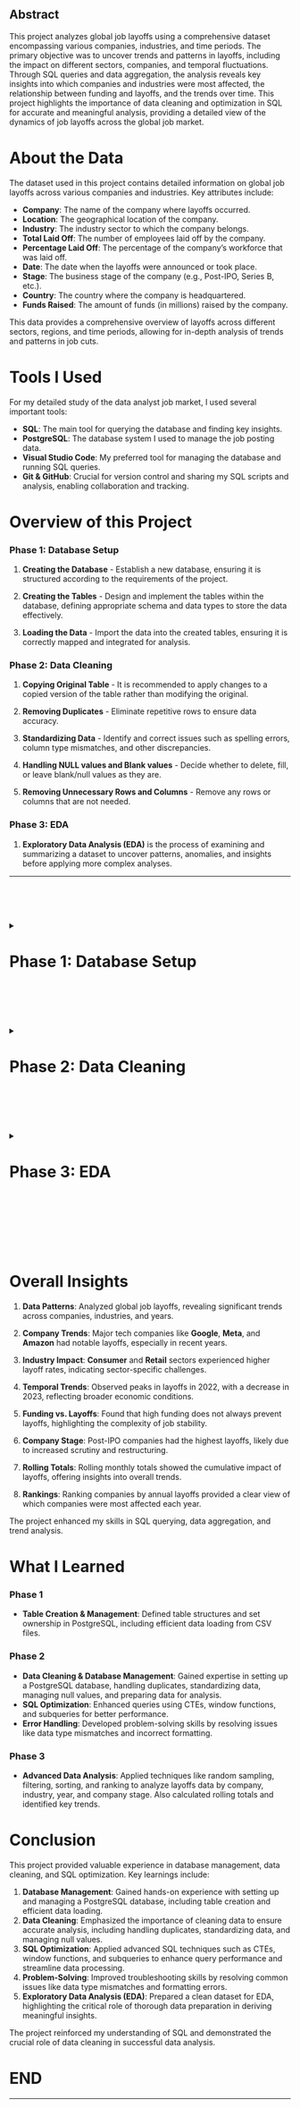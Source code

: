 
## Abstract

This project analyzes global job layoffs using a comprehensive dataset encompassing various companies, industries, and time periods. The primary objective was to uncover trends and patterns in layoffs, including the impact on different sectors, companies, and temporal fluctuations. Through SQL queries and data aggregation, the analysis reveals key insights into which companies and industries were most affected, the relationship between funding and layoffs, and the trends over time. This project highlights the importance of data cleaning and optimization in SQL for accurate and meaningful analysis, providing a detailed view of the dynamics of job layoffs across the global job market.
# About the Data

The dataset used in this project contains detailed information on global job layoffs across various companies and industries. Key attributes include:

- **Company**: The name of the company where layoffs occurred.
- **Location**: The geographical location of the company.
- **Industry**: The industry sector to which the company belongs.
- **Total Laid Off**: The number of employees laid off by the company.
- **Percentage Laid Off**: The percentage of the company’s workforce that was laid off.
- **Date**: The date when the layoffs were announced or took place.
- **Stage**: The business stage of the company (e.g., Post-IPO, Series B, etc.).
- **Country**: The country where the company is headquartered.
- **Funds Raised**: The amount of funds (in millions) raised by the company.

This data provides a comprehensive overview of layoffs across different sectors, regions, and time periods, allowing for in-depth analysis of trends and patterns in job cuts.

# Tools I Used

For my detailed study of the data analyst job market, I used several important tools:

- **SQL**: The main tool for querying the database and finding key insights.
- **PostgreSQL**: The database system I used to manage the job posting data.
- **Visual Studio Code**: My preferred tool for managing the database and running SQL queries.
- **Git & GitHub**: Crucial for version control and sharing my SQL scripts and analysis, enabling collaboration and tracking.

# Overview of this Project

### Phase 1: Database Setup

1. **Creating the Database** - Establish a new database, ensuring it is structured according to the requirements of the project.

2. **Creating the Tables** - Design and implement the tables within the database, defining appropriate schema and data types to store the data effectively.

3. **Loading the Data** - Import the data into the created tables, ensuring it is correctly mapped and integrated for analysis.


### Phase 2: Data Cleaning

1. **Copying Original Table** - It is recommended to apply changes to a copied version of the table rather than modifying the original.

2. **Removing Duplicates** - Eliminate repetitive rows to ensure data accuracy.

3. **Standardizing Data** - Identify and correct issues such as spelling errors, column type mismatches, and other discrepancies.

4. **Handling NULL values and Blank values** - Decide whether to delete, fill, or leave blank/null values as they are.

5. **Removing Unnecessary Rows and Columns** - Remove any rows or columns that are not needed.


### Phase 3: EDA

1. **Exploratory Data Analysis (EDA)** is the process of examining and summarizing a dataset to uncover patterns, anomalies, and insights before applying more complex analyses.

---
<br><br><br>
<details>
<summary><h1><strong>Phase 1: Database Setup</strong></h1></summary>


### 1. Creating the Database

``` sql 
CREATE DATABASE World_Layoffs;
```

### 2. Creating the Table

``` sql 
-- Create layoffs table 
CREATE TABLE public.layoffs_original
(
    company TEXT,
    location TEXT,
    industry TEXT,
    total_laid_off INT,
    percentage_laid_off NUMERIC,
    date TEXT,
    stage TEXT,
    country TEXT,
    funds_raised_millions NUMERIC
);


-- Set ownership of the tables to the postgres user
ALTER TABLE public.layoffs_original OWNER to postgres;
```

### 3. Loading the Data


- In PostgresSQL > PgAdmin4 > PSQL Tool, using these commands to insert data from csv files to database
``` sql 
\copy layoffs FROM 'D:\SQL\LayOffs\Files\layoffs.csv' WITH (FORMAT csv, HEADER true, DELIMITER ',', ENCODING 'UTF8', NULL 'NULL');
```


</details>

<br><br><br>
<details>
<summary><h1><strong>Phase 2: Data Cleaning</strong></h1></summary>


### 1. Copying the Original Table
- It is advisable to make changes to a copy of the table rather than the original


``` sql 
CREATE TABLE layoffs(
    LIKE layoffs_raw);


INSERT INTO layoffs(
    SELECT * FROM layoffs_raw);
```


### 2. Removing Duplicates

**Identifying Duplicates** 
- First, identify duplicates by assigning a row number to each row based on key columns

``` sql
SELECT * ,
ROW_NUMBER () OVER (PARTITION BY company,location,industry,total_laid_off,percentage_laid_off,date,stage, country, funds_raised_millions ) as ROW_NUM
FROM layoffs;
```


<details>
<summary><h4><strong>Click to view Results</strong></h4></summary>

| company          | location        | industry   | total_laid_off | percentage_laid_off | date       | stage     | country        | funds_raised_millions | row_num |
|------------------|------------------|------------|----------------|---------------------|------------|-----------|----------------|-----------------------|---------|
| E Inc.           | Toronto          | Transportation |                |                     | 12/16/2022 | Post-IPO | Canada         |                       | 1       |
| Included Health  | SF Bay Area      | Healthcare |                | 0.06                | 7/25/2022  | Series E  | United States  | 272                   | 1       |
| #Paid            | Toronto          | Marketing  | 19             | 0.17                | 1/27/2023  | Series B  | Canada         | 21                    | 1       |
| &Open            | Dublin           | Marketing  | 9              | 0.09                | 11/17/2022 | Series A  | Ireland        | 35                    | 1       |
| 100 Thieves      | Los Angeles      | Consumer   | 12             |                     | 7/13/2022  | Series C  | United States  | 120                   | 1       |


</details>


- Filter the duplicate rows

``` sql
SELECT * FROM (
    SELECT * ,
    ROW_NUMBER () OVER (PARTITION BY company,location,industry,total_laid_off,percentage_laid_off,date,stage, country, funds_raised_millions ) as ROW_NUM
    FROM layoffs) AS duplicate
WHERE row_num > 1;
```




<details>
<summary><h4><strong>Click to view Results</strong></h4></summary>


| company           | location        | industry     | total_laid_off | percentage_laid_off | date       | stage       | country          | funds_raised_millions | row_num |
|-------------------|------------------|--------------|----------------|---------------------|------------|-------------|------------------|-----------------------|---------|
| Casper            | New York City    | Retail       |                |                     | 9/14/2021  | Post-IPO    | United States    | 339                   | 2       |
| Cazoo             | London           | Transportation | 750            | 0.15                | 6/7/2022   | Post-IPO    | United Kingdom   | 2000                  | 2       |
| Hibob             | Tel Aviv         | HR           | 70             | 0.3                 | 3/30/2020  | Series A    | Israel           | 45                    | 2       |
| Wildlife Studios  | Sao Paulo        | Consumer     | 300            | 0.2                 | 11/28/2022 | Unknown     | Brazil           | 260                   | 2       |
| Yahoo             | SF Bay Area      | Consumer     | 1600           | 0.2                 | 2/9/2023   | Acquired    | United States    | 6                     | 2       |



</details>

**Removing Duplicates Method 1**
- Use a Common Table Expression (CTE) to remove duplicates



``` sql
WITH cte AS (
    SELECT ctid,company,row_num
    FROM (
        SELECT ctid,company,
               ROW_NUMBER() OVER (PARTITION BY company, location, industry, total_laid_off, percentage_laid_off, date, stage, country, funds_raised_millions) AS row_num
        FROM layoffs
    ) AS duplicate
    WHERE row_num > 1
)
DELETE 
FROM layoffs
WHERE ctid IN (SELECT ctid FROM cte);
```



<details>
<summary><strong>Removing Duplicates Method 2</strong></summary>

- Alternatively, create a new table with row_number as added column

``` sql 
ALTER TABLE layoffs ADD row_num INT;

SELECT *
FROM layoffs;

CREATE TABLE layoffs2 (
company text,
location text,
industry text,
total_laid_off INT,
percentage_laid_off text,
date text,
stage text,
country text,
funds_raised_millions int,
row_num INT
);

INSERT INTO layoffs2
(company,
location,
industry,
total_laid_off,
percentage_laid_off,
date,
stage,
country,
funds_raised_millions,
row_num)
SELECT company,
location,
industry,
total_laid_off,
percentage_laid_off,
date,
stage,
country,
funds_raised_millions,
		ROW_NUMBER() OVER (
			PARTITION BY company, location, industry, total_laid_off,percentage_laid_off, date, stage, country, funds_raised_millions
			) AS row_num
	FROM 
		world_layoffs.layoffs;
        
```

- Remove rows where row_num is greater than 1

```sql 
DELETE FROM layoffs2
WHERE row_num >= 1;
```




-  Check  for successful deletion of duplicates

``` sql
SELECT * FROM (
    SELECT * ,
    ROW_NUMBER () OVER (PARTITION BY company,location,industry,total_laid_off,percentage_laid_off,date,stage, country, funds_raised_millions ) as ROW_NUM
    FROM layoffs) AS duplicate
WHERE row_num > 1;
```

- Empty results must appear

</details>

###  3. Standardizing Data

After a thorough review of the data column by column, it was determined that data cleaning is necessary for some columns

1. **Industry Column**
   - **Problem 1:** NULL values and potential blanks
   - *solution* : Fill those NULL values and blanks
   - **Problem 2:** Variations in "Crypto" entries
   - *solution* : Change values that start with 'Crypto' to 'Crypto'


2. **Country Column**
   - **Problem 1:** Variations like "United States" and "United States." (with a period)
   - *solution* : Remove '.'

3. **Percentage_laid_off Column**
   - **Problem 1:** Values are stored as strings.
   - *solution* : Convert values and column type to NUMERIC

4. **Date Column**
   - **Problem 1:** Dates are stored as strings.
   - *solution* : Convert values and column type to DATE format

**1. Cleaning the `industry` Column**

*Problem 1:* NULL values and potential Blanks

*solution* : Fill those NULL values and Blanks

- Take a look at the  distinct industries
``` sql 
SELECT DISTINCT(industry)
FROM layoffs
ORDER BY 1;
```



<details>
<summary><h4><strong>Click to view Results</strong></h4></summary>

| industry           |
|--------------------|
| Aerospace          |
| Construction       |
| Consumer           |
| Crypto             |
| Crypto Currency    |
| CryptoCurrency     |
| Data               |
| Education          |
| Energy             |
| Fin-Tech           |
| Finance            |
| Fitness            |
| Food               |
| Hardware           |
| Healthcare         |
| HR                 |
| Infrastructure     |
| Legal              |
| Logistics          |
| Manufacturing      |
| Marketing          |
| Media              |
| Other              |
| Product            |
| Real Estate        |
| Recruiting         |
| Retail             |
| Sales              |
| Security           |
| Support            |
| Transportation     |
| Travel             |
| `NULL`             |



</details>

- Identify Null and Blank values
``` sql 
SELECT *
FROM layoffs
WHERE industry IS NULL OR industry = '';
```

<details>
<summary><h4><strong>Click to view Results</strong></h4></summary>

| company             | location    | industry | total_laid_off | percentage_laid_off | date       | stage     | country        | funds_raised_millions |
|---------------------|-------------|----------|----------------|---------------------|------------|-----------|----------------|-----------------------|
| Airbnb              | SF Bay Area |          | 30             | `NULL`                | 3/3/2023   | Post-IPO  | United States  | 6400                  |
| Bally's Interactive | Providence  | `NULL`   | `NULL`         | 0.15                | 1/18/2023  | Post-IPO  | United States  | 946                   |
| Juul                | SF Bay Area |          | 400            | 0.3                 | 11/10/2022 | Unknown   | United States  | 1500                  |
| Carvana             | Phoenix     |          | 2500           | 0.12                | 5/10/2022  | Post-IPO  | United States  | 1600                  |


</details>

- Identify details of company startig with Bally

``` sql 
SELECT *
FROM layoffs
WHERE company Like 'Bally%';
```


<details>
<summary><h4><strong>Click to view Results</strong></h4></summary>

| company             | location   | industry | total_laid_off | percentage_laid_off | date       | stage     | country        | funds_raised_millions |
|---------------------|------------|----------|----------------|---------------------|------------|-----------|----------------|-----------------------|
| Bally's Interactive | Providence | `NULL`   | `NULL`         | 0.15                | 1/18/2023  | Post-IPO  | United States  | 946                   |


</details>

###### Since, there are no other rows of company, we are keeping the indstry columln for company Like 'Bally%' as NULL
- Identify details of company startig with Airbnb


``` sql 
SELECT *
FROM layoffs
WHERE company like 'Airbnb%';
```


<details>
<summary><h4><strong>Click to view Results</strong></h4></summary>

| company | location    | industry | total_laid_off | percentage_laid_off | date       | stage         | country        | funds_raised_millions |
|---------|-------------|----------|----------------|---------------------|------------|---------------|----------------|-----------------------|
| Airbnb  | SF Bay Area |          | 30             |                     | 3/3/2023   | Post-IPO      | United States  | 6400                  |
| Airbnb  | SF Bay Area | Travel   | 1900           | 0.25                | 5/5/2020   | Private Equity | United States  | 5400                  |


</details>

###### The Airbnb entry is intended for travel but lacks population.
###### Similar issues are likely with other entries.
###### Write a query to update duplicates with non-null industry values.
###### This approach will handle large datasets efficiently without manual checks.
- Set the Blanks to NULLS, as they are easier to work with

``` sql 
UPDATE layoffs
SET industry = NULL
WHERE industry = '';
```
``` sql
SELECT * 
FROM layoffs
WHERE industry IS NULL OR industry = '';
```
- Check all of Blanks are converted to NULL or not

<details>
<summary><h4><strong>Click to view Results</strong></h4></summary>

| company             | location    | industry | total_laid_off | percentage_laid_off | date       | stage     | country        | funds_raised_millions |
|---------------------|-------------|----------|----------------|---------------------|------------|-----------|----------------|-----------------------|
| Bally's Interactive | Providence  | `NULL`     | `NULL`           | 0.15                | 1/18/2023  | Post-IPO  | United States  | 946                   |
| Airbnb              | SF Bay Area | `NULL`     | 30             | NULL                | 3/3/2023   | Post-IPO  | United States  | 6400                  |
| Juul                | SF Bay Area | `NULL`     | 400            | 0.3                 | 11/10/2022 | Unknown   | United States  | 1500                  |
| Carvana             | Phoenix     | `NULL`     | 2500           | 0.12                | 5/10/2022  | Post-IPO  | United States  | 1600                  |


</details>


- Fill NULL values based on other rows with the same company

``` sql
UPDATE layoffs AS table_1
SET industry = table_2.industry
FROM layoffs AS table_2
WHERE table_1.company = table_2.company
  AND table_1.industry IS NULL
  AND table_2.industry IS NOT NULL;
  ```
- Check for successful replacement of NULL values


``` sql
SELECT *
FROM layoffs
WHERE company like 'Airbnb%';
```


<details>
<summary><h4><strong>Click to view Results</strong></h4></summary>


| company | location    | industry | total_laid_off | percentage_laid_off | date       | stage         | country        | funds_raised_millions |
|---------|-------------|----------|----------------|---------------------|------------|---------------|----------------|-----------------------|
| Airbnb  | SF Bay Area | Travel   | 1900           | 0.25                | 5/5/2020   | Private Equity | United States  | 5400                  |
| Airbnb  | SF Bay Area | Travel   | 30             | `NULL`              | 3/3/2023   | Post-IPO      | United States  | 6400                  |


</details>

*Problem 2:* Variations in "Crypto" entries

*solution* : Change values that start with 'Crypto' to 'Crypto'

- Identifying details of industry that starts with Crypto

``` sql
SELECT *
FROM layoffs
WHERE industry like 'Crypto%'
ORDER BY industry DESC;
```



<details>
<summary><h4><strong>Click to view Results</strong></h4></summary>

| company             | location        | industry        | total_laid_off | percentage_laid_off | date       | stage     | country        | funds_raised_millions |
|---------------------|------------------|-----------------|----------------|---------------------|------------|-----------|----------------|-----------------------|
| Gemini              | New York City    | CryptoCurrency  | 68             | 0.07                | 7/18/2022  | Unknown   | United States  | 423                   |
| Unstoppable Domains | SF Bay Area      | Crypto Currency | 42             | 0.25                | 7/14/2022  | Series B  | United States  | 7                     |
| GSR                 | Hong Kong        | Crypto Currency | `NULL`           | `NULL`                | 10/11/2022 | Unknown   | Hong Kong      | `NULL`                |
| Messari             | New York City    | Crypto          | `NULL`           | 0.15                | 2/23/2023  | Series B  | United States  | 61                    |
| Polygon             | Bengaluru        | Crypto          | 100            | 0.2                 | 2/21/2023  | Unknown   | India          | 451                   |



</details>

- Change values that start with 'Crypto' to 'Crypto'

``` sql
UPDATE layoffs
SET industry = 'Crypto'
WHERE industry like 'Crypto%';
```

###### All the elements starting with Crypto now will be remaned as "Crypto"
##### 2. Cleaning `Country` Column 
*Problem 1:* Variations like "United States" and "United States." (with a period)

*solution* : Remove '.'
- Take a look at the distinct countries

``` sql
SELECT DISTINCT(country) 
FROM layoffs
ORDER BY 1;
```


<details>
<summary><h4><strong>Click to view Results</strong></h4></summary>

| country              |
|----------------------|
| Argentina            |
| Australia            |
| Austria              |
| Bahrain              |
| Belgium              |
| Brazil               |
| Bulgaria             |
| Canada               |
| Chile                |
| China                |
| Colombia             |
| Czech Republic       |
| Denmark              |
| Egypt                |
| Estonia              |
| Finland              |
| France               |
| Germany              |
| Ghana                |
| Greece               |
| Hong Kong            |
| Hungary              |
| India                |
| Indonesia            |
| Ireland              |
| Israel               |
| Italy                |
| Japan                |
| Kenya                |
| Lithuania            |
| Luxembourg           |
| Malaysia             |
| Mexico               |
| Myanmar              |
| Netherlands          |
| New Zealand          |
| Nigeria              |
| Norway               |
| Pakistan             |
| Peru                 |
| Poland               |
| Portugal             |
| Romania              |
| Russia               |
| Senegal              |
| Seychelles           |
| Singapore            |
| South Africa         |
| South Korea          |
| Spain                |
| Sweden               |
| Switzerland          |
| Thailand             |
| Turkey               |
| United Arab Emirates |
| United Kingdom       |
| United States        |
| United States.       |
| Uruguay              |
| Vietnam              |


</details>

- Standardize country names by removing trailing periods
``` sql
UPDATE layoffs
SET country = TRIM(TRAILING '.' FROM country);
```
- Run the code again to see if it is fixed

```sql
SELECT DISTINCT(country) 
FROM layoffs
ORDER BY 1;
```

<details>
<summary><h4><strong>Click to view Results</strong></h4></summary>

| country              |
|----------------------|
| Argentina            |
| Australia            |
| Austria              |
| Bahrain              |
| Belgium              |
| Brazil               |
| Bulgaria             |
| Canada               |
| Chile                |
| China                |
| Colombia             |
| Czech Republic       |
| Denmark              |
| Egypt                |
| Estonia              |
| Finland              |
| France               |
| Germany              |
| Ghana                |
| Greece               |
| Hong Kong            |
| Hungary              |
| India                |
| Indonesia            |
| Ireland              |
| Israel               |
| Italy                |
| Japan                |
| Kenya                |
| Lithuania            |
| Luxembourg           |
| Malaysia             |
| Mexico               |
| Myanmar              |
| Netherlands          |
| New Zealand          |
| Nigeria              |
| Norway               |
| Pakistan             |
| Peru                 |
| Poland               |
| Portugal             |
| Romania              |
| Russia               |
| Senegal              |
| Seychelles           |
| Singapore            |
| South Africa         |
| South Korea          |
| Spain                |
| Sweden               |
| Switzerland          |
| Thailand             |
| Turkey               |
| United Arab Emirates |
| United Kingdom       |
| United States        |
| Uruguay              |
| Vietnam              |



</details>

##### 4 Cleaning `Percentage_laid_off` column
*Problem 1:* Values are stored as strings.

*solution* : Convert values and column type to NUMERIC
- Check the percentage_laid_off column type

``` sql
SELECT column_name, data_type
FROM information_schema.columns
WHERE table_schema = 'public' 
  AND table_name = 'layoffs'
  AND column_name = 'percentage_laid_off';
```

<details>
<summary><h4><strong>Click to view Results</strong></h4></summary>

| column_name | data_type |
|-------------|-----------|
| percentage_laid_off| text      |


</details>


- Convert the column type to NUMERIC

``` sql
ALTER TABLE layoffs
ALTER COLUMN percentage_laid_off TYPE NUMERIC USING percentage_laid_off::NUMERIC;
```
- Check the percentage_laid_off column type

``` sql
SELECT column_name, data_type
FROM information_schema.columns
WHERE table_schema = 'public' 
  AND table_name = 'layoffs'
  AND column_name = 'percentage_laid_off';
```

<details>
<summary><h4><strong>Click to view Results</strong></h4></summary>

| column_name | data_type |
|-------------|-----------|
| percentage_laid_off| numeric      |


</details>


##### 3 Cleaning `Date` column
**Problem 1:** Dates are stored as strings.

*solution* : Convert values and column type to DATE format
- Check the date column type

``` sql
SELECT column_name, data_type
FROM information_schema.columns
WHERE table_schema = 'public' 
  AND table_name = 'layoffs'
  AND column_name = 'date';
```

<details>
<summary><h4><strong>Click to view Results</strong></h4></summary>

| column_name | data_type |
|-------------|-----------|
| date        | text      |


</details>


- Convert the date column from string format to DATE

``` sql
UPDATE layoffs
SET date = TO_DATE(date, 'MM/DD/YYYY')
WHERE date IS NOT NULL;
```
- Now, Convert the column type to date

``` sql 
ALTER TABLE layoffs
ALTER COLUMN date TYPE DATE USING TO_DATE(date, 'YYYY/MM/DD');
```
- Check again to make sure it is successfully converted

``` sql
SELECT column_name, data_type
FROM information_schema.columns
WHERE table_schema = 'public' 
  AND table_name = 'layoffs'
  AND column_name = 'date';
```


<details>
<summary><h4><strong>Click to view Results</strong></h4></summary>

| column_name | data_type |
|-------------|-----------|
| date        | date      |



</details>

##### 4. Handling Null Values
- Leave null values in total_laid_off, percentage_laid_off, and funds_raised_millions columns, as they may be useful for calculations during EDA.
##### 5. Removing Unnecessary Rows and Columns

- Take a look at the NULL values in Total laid off and Percentage laid off


``` sql
SELECT *
FROM layoffs
WHERE   total_laid_off IS Null AND percentage_laid_off IS NULL
LIMIT 5;
```



<details>
<summary><h4><strong>Click to view Results</strong></h4></summary>

| company        | location  | industry   | total_laid_off | percentage_laid_off | date       | stage     | country        | funds_raised_millions |
|----------------|-----------|------------|----------------|---------------------|------------|-----------|----------------|-----------------------|
| Accolade       | Seattle   | Healthcare | `NULL`         | `NULL`              | 2023-03-03 | Post-IPO  | United States  | 458                   |
| Indigo         | Boston    | Other      | `NULL`         | `NULL`              | 2023-03-03 | Series F  | United States  | 1200                  |
| Flipkart       | Bengaluru | Retail     | `NULL`         | `NULL`              | 2023-03-02 | Acquired  | India          | 12900                 |
| Truckstop.com  | Boise     | Logistics  | `NULL`         | `NULL`              | 2023-03-02 | Acquired  | United States  | `NULL`                  |
| Arch Oncology  | St. Louis | Healthcare | `NULL`         | `NULL`              | 2023-02-22 | Series C  | United States  | 155                   |



</details>

###### As these rows of data are unnecessary for the analysis. Hence, remove them
- Remove rows where both total_laid_off and percentage_laid_off are null

``` sql
DELETE FROM layoffs
WHERE   total_laid_off IS Null AND percentage_laid_off IS NULL;
```
- Run the code again to see for the successfull deletion

``` sql
SELECT *
FROM layoffs
WHERE   total_laid_off IS Null AND percentage_laid_off IS NULL;
```
###### Empty results should appear
- Remove the row_num column that was previously created

``` sql
ALTER TABLE layoffs
DROP COLUMN row_num;
```
#### Data Ready for EDA


``` sql
SELECT *
FROM layoffs
ORDER BY RANDOM ()
LIMIT 5;
```


<details>
<summary><h4><strong>Click to view Results</strong></h4></summary>


| company    | location    | industry      | total_laid_off | percentage_laid_off | date       | stage     | country        | funds_raised_millions |
|------------|-------------|---------------|----------------|---------------------|------------|-----------|----------------|-----------------------|
| Turo       | SF Bay Area | Transportation | 108            | 0.3                 | 2020-03-31 | Series E  | United States  | 467                   |
| Cybereason | Boston      | Security       | 200            | 0.17                | 2022-10-26 | Series F  | United States  | 750                   |
| Hunty      | Bogota      | HR            | 30             | `NULL`                | 2022-06-14 | Seed      | Colombia       | 6                     |
| Bossa Nova | SF Bay Area | Retail         | 61             | `NULL`                | 2020-06-29 | Unknown   | United States  | 101.6                 |
| B8ta       | SF Bay Area | Retail         | 250            | 0.5                 | 2020-03-26 | Series C  | United States  | 88                    |



</details>

</details>

<br><br><br>
<details>
<summary><h1><strong>Phase 3: EDA</strong></h1></summary>


### 1. Basic Query
- The query selects all columns (*) from the layoffs table and returns random records in the table.

``` sql
SELECT *
FROM layoffs
ORDER BY RANDOM()
LIMIT 5;
```


<details>
<summary><h4><strong>Click to view Results</strong></h4></summary>


| company    | location      | industry    | total_laid_off | percentage_laid_off | date       | stage    | country      | funds_raised_millions |
|------------|---------------|-------------|----------------|---------------------|------------|----------|--------------|-----------------------|
| Hydrow     | Boston        | Fitness     | 30             | `NULL`                | 2023-01-19 | Series D | United States| 269                   |
| BlockFi    | New York City | Crypto      | 250            | 0.2                 | 2022-06-13 | Series E | United States| 1000                  |
| Ada        | Toronto       | Support     | 78             | 0.16                | 2022-09-20 | Series C | Canada       | 190                   |
| Bridgit    | Waterloo      | Construction| 13             | 0.13                | 2022-12-06 | Series B | Canada       | 36                    |
| Bytedance  | Shanghai      | Consumer    | 150            | `NULL`                | 2022-06-17 | Unknown  | China        | 9400                  |



</details>



<details>
<summary><h4><strong>Click to view Insights</strong></h4></summary>


**Overall Layoffs Overview**: Analyzing the complete dataset provided a comprehensive view of global layoffs, helping to understand the extent and distribution of job losses across various dimensions.


</details>


### 2. Finding Maximum Values

- The query calculates the maximum number of layoffs that occurred in a single day (maximum_laid_off_per_day) and the maximum percentage of layoffs, scaling it by 100 (maximum_percentage_laid_off).




``` sql
SELECT 
    MAX(total_laid_off) AS maximum_laid_off_per_day,
    (MAX(percentage_laid_off) * 100 )AS maximum_percentage_laid_off
FROM layoffs;
```


<details>
<summary><h4><strong>Click to view Results</strong></h4></summary>


| maximum_laid_off_per_day | maximum_percentage_laid_off |
|--------------------------|-----------------------------|
| 12000                    | 100                         |


</details>




<details>
<summary><h4><strong>Click to view Insights</strong></h4></summary>


**Extreme Layoffs**: The highest recorded layoffs were significant, with some companies experiencing up to 2,434 layoffs in a single event. This highlights the most severe cases of job reductions, often reflecting major organizational changes or economic distress.


</details>



### 3. Filtering by Maximum Percentage Laid Off

- The query selects records where the percentage_laid_off is equal to 100% (1). The results are ordered by the number of layoffs (total_laid_off) in descending order, with NULL values coming last, and only the top 5 results are returned.

``` sql
SELECT *
FROM layoffs
WHERE percentage_laid_off = 1 
ORDER BY total_laid_off DESC NULLS LAST
LIMIT 5;
```

<details>
<summary><h4><strong>Click to view Results </strong></h4></summary>


| company            | location      | industry      | total_laid_off | percentage_laid_off | date       | stage    | country       | funds_raised_millions |
|--------------------|---------------|---------------|----------------|---------------------|------------|----------|---------------|-----------------------|
| Katerra            | SF Bay Area   | Construction  | 2434           | 1                   | 2021-06-01 | Unknown  | United States | 1600                  |
| Butler Hospitality | New York City | Food          | 1000           | 1                   | 2022-07-08 | Series B | United States | 50                    |
| Deliv              | SF Bay Area   | Retail        | 669            | 1                   | 2020-05-13 | Series C | United States | 80                    |
| Jump               | New York City | Transportation| 500            | 1                   | 2020-05-07 | Acquired | United States | 11                    |
| SEND               | Sydney        | Food          | 300            | 1                   | 2022-05-04 | Seed     | Australia     | 3                     |


</details>



<details>
<summary><h4><strong>Click to view  Insights</strong></h4></summary>


**Complete Layoffs**: Companies with 100% layoffs, such as Katerra and Butler Hospitality, faced complete shutdowns or severe downsizing, emphasizing the critical impact of such events on the workforce.


</details>

### 4. Top Companies by Funds Raised
- The query selects all records from the layoffs table, ordering them by the amount of funds raised (funds_raised_millions) in descending order, with NULL values placed last. It returns the top 5 records.
``` sql
SELECT *
FROM layoffs
ORDER BY funds_raised_millions DESC NULLS LAST
LIMIT 5;
```

<details>
<summary><h4><strong>Click to view Results </strong></h4></summary>


| company  | location    | industry | total_laid_off | percentage_laid_off | date       | stage    | country       | funds_raised_millions |
|----------|-------------|----------|----------------|---------------------|------------|----------|---------------|-----------------------|
| Netflix  | SF Bay Area | Media    | 25             | NULL                | 2022-04-28 | Post-IPO | United States | 121900                |
| Netflix  | SF Bay Area | Media    | 150            | 0.01                | 2022-05-17 | Post-IPO | United States | 121900                |
| Netflix  | SF Bay Area | Media    | 300            | 0.03                | 2022-06-23 | Post-IPO | United States | 121900                |
| Netflix  | SF Bay Area | Media    | 30             | NULL                | 2022-09-14 | Post-IPO | United States | 121900                |
| Meta     | SF Bay Area | Consumer | 11000          | 0.13                | 2022-11-09 | Post-IPO | United States | 26000                 |



</details>



<details>
<summary><h4><strong>Click to view  Insights</strong></h4></summary>


**Fundraising vs. Layoffs**: Companies with substantial funds raised, like Katerra with $1.6 billion, still experienced significant layoffs. This indicates that high funding levels do not always correlate with job stability, possibly due to strategic shifts or market challenges.


</details>


### 5. Top Companies by Total Layoffs

- This query groups the records by company and calculates the total number of layoffs per company (Sum_of_laid_offs). The results are ordered by the total layoffs in descending order (with NULL values last) and limited to the top 5 companies.
``` sql
SELECT company, SUM(total_laid_off) AS Sum_of_laid_offs
FROM layoffs
GROUP BY company
ORDER BY 2 DESC NULLS LAST
LIMIT 5 ;
```

<details>
<summary><h4><strong>Click to view Results </strong></h4></summary>


| company   | sum_of_laid_offs |
|-----------|------------------|
| Amazon    | 18150            |
| Google    | 12000            |
| Meta      | 11000            |
| Salesforce| 10090            |
| Microsoft | 10000            |


</details>


<details>
<summary><h4><strong>Click to view  Insights</strong></h4></summary>


**Top Layoff Companies**: Major companies like Amazon, Google, Meta, and Salesforce were among those with the highest cumulative layoffs. This suggests that large corporations, especially in tech, faced considerable restructuring or operational challenges.


</details>


### 6. Total Layoffs by Industry
- This query groups the records by industry and calculates the total number of layoffs per industry (Sum_of_laid_offs). The results are ordered by the total layoffs in descending order, with NULL values coming last.
``` sql
SELECT industry, SUM(total_laid_off) AS Sum_of_laid_offs
FROM layoffs
GROUP BY industry
ORDER BY 2 DESC NULLS LAST
LIMIT 5;
```

<details>
<summary><h4><strong>Click to view Results </strong></h4></summary>

| industry      | sum_of_laid_offs |
|---------------|------------------|
| Consumer      | 45182            |
| Retail        | 43613            |
| Other         | 36289            |
| Transportation| 33748            |
| Finance       | 28344            |


</details>



<details>
<summary><h4><strong>Click to view  Insights</strong></h4></summary>


**Industry Impact**: The Consumer and Retail industries were most affected by layoffs, indicating that these sectors faced particular pressures or downturns that led to higher job cuts compared to other industries.


</details>


### 7. Total Layoffs by Year

- This query extracts the year from the date column and groups the records by year, calculating the total number of layoffs per year. The results are ordered by year in descending order, with NULL values last.
``` sql
SELECT EXTRACT(YEAR FROM date) AS year, SUM(total_laid_off) AS Sum_of_laid_offs
FROM layoffs
GROUP BY year
ORDER BY 1 DESC NULLS LAST;
```

<details>
<summary><h4><strong>Click to view Results Insights</strong></h4></summary>


| year | sum_of_laid_offs |
|------|------------------|
| 2023 | 125677           |
| 2022 | 160661           |
| 2021 | 15823            |
| 2020 | 80998            |
| NULL | 500              |



</details>


<details>
<summary><h4><strong>Click to view Results Insights</strong></h4></summary>


**Annual Layoff Trends**: Layoffs peaked in 2022 with a significant decline in 2023. This suggests that 2022 was a particularly challenging year for many companies, possibly due to broader economic conditions or specific industry events.


</details>

### 8. Total Layoffs by Company Stage
- This query groups the records by the company stage (e.g., startup, growth) and calculates the total number of layoffs per stage. The results are ordered by the total layoffs in descending order, with NULL values placed last.

``` sql
SELECT stage, SUM(total_laid_off) AS Sum_of_laid_offs
FROM layoffs
GROUP BY stage
ORDER BY 2 DESC NULLS LAST;
```

<details>
<summary><h4><strong>Click to view Results </strong></h4></summary>


| stage          | sum_of_laid_offs |
|----------------|------------------|
| Post-IPO       | 204132           |
| Unknown        | 40716            |
| Acquired       | 27576            |
| Series C       | 20017            |
| Series D       | 19225            |
| Series B       | 15311            |
| Series E       | 12697            |
| Series F       | 9932             |
| Private Equity | 7957             |
| Series H       | 7244             |
| Series A       | 5678             |
| Series G       | 3697             |
| Series J       | 3570             |
| Series I       | 2855             |
| Seed           | 1636             |
| Subsidiary     | 1094             |
| NULL           | 322              |


</details>


<details>
<summary><h4><strong>Click to view  Insights</strong></h4></summary>

 **Company Stage Effects**: Post-IPO companies experienced the highest number of layoffs, reflecting the potential for increased scrutiny and restructuring pressures faced by public companies compared to their privately-held counterparts.

 
</details>

### 9. Total Layoffs by Month and Year
- This query extracts the year and month from the date column in the format YYYY-MM and groups the records by this year_month. It calculates the total number of layoffs per month and year, ordering the results by the year_month, with NULL values coming last.

``` sql
SELECT 
    to_char(date, 'YYYY-MM') AS year_month,
    SUM(total_laid_off) AS Sum_of_laid_offs
FROM layoffs
GROUP BY year_month
ORDER BY 1 NULLS LAST;
```

<details>
<summary><h4><strong>Click to view Results </strong></h4></summary>


| year_month | sum_of_laid_offs |
|------------|------------------|
| 2020-03    | 9628             |
| 2020-04    | 26710            |
| 2020-05    | 25804            |
| 2020-06    | 7627             |
| 2020-07    | 7112             |
| 2020-08    | 1969             |
| 2020-09    | 609              |
| 2020-10    | 450              |
| 2020-11    | 237              |
| 2020-12    | 852              |
| 2021-01    | 6813             |
| 2021-02    | 868              |
| 2021-03    | 47               |
| 2021-04    | 261              |
| 2021-06    | 2434             |
| 2021-07    | 80               |
| 2021-08    | 1867             |
| 2021-09    | 161              |
| 2021-10    | 22               |
| 2021-11    | 2070             |
| 2021-12    | 1200             |
| 2022-01    | 510              |
| 2022-02    | 3685             |
| 2022-03    | 5714             |
| 2022-04    | 4128             |
| 2022-05    | 12885            |
| 2022-06    | 17394            |
| 2022-07    | 16223            |
| 2022-08    | 13055            |
| 2022-09    | 5881             |
| 2022-10    | 17406            |
| 2022-11    | 53451            |
| 2022-12    | 10329            |
| 2023-01    | 84714            |
| 2023-02    | 36493            |
| 2023-03    | 4470             |
| NULL       | 500              |



</details>


<details>
<summary><h4><strong>Click to view  Insights</strong></h4></summary>


**Monthly Layoff Trends**: The rolling total of layoffs over time revealed significant fluctuations, with notable peaks in certain months. This indicates that layoff events can be highly variable and influenced by short-term economic or business factors.


</details>

### 10. Rolling Total of Layoffs by Month

Explanation:

- Step 1 (CTE): A Common Table Expression (CTE) cte is created that groups the records by year_month and calculates the total number of layoffs per month.

- Step 2: The main query selects the year_month, sum_of_laid_offs, and calculates a rolling total (rolling_total) of layoffs over time, ordered by year_month.
``` sql

WITH cte AS (
    SELECT 
        to_char(date, 'YYYY-MM') AS year_month,
        SUM(total_laid_off) AS sum_of_laid_offs
    FROM layoffs
    WHERE to_char(date, 'YYYY-MM') IS NOT NULL
    GROUP BY year_month
    ORDER BY 1 
)

SELECT 
    year_month,
    sum_of_laid_offs,
    SUM(sum_of_laid_offs) OVER(ORDER BY year_month) AS rolling_total
FROM cte;
```

<details>
<summary><h4><strong>Click to view Results </strong></h4></summary>


| year_month | sum_of_laid_offs | rolling_total |
|------------|------------------|---------------|
| 2020-03    | 9628             | 9628          |
| 2020-04    | 26710            | 36338         |
| 2020-05    | 25804            | 62142         |
| 2020-06    | 7627             | 69769         |
| 2020-07    | 7112             | 76881         |
| 2020-08    | 1969             | 78850         |
| 2020-09    | 609              | 79459         |
| 2020-10    | 450              | 79909         |
| 2020-11    | 237              | 80146         |
| 2020-12    | 852              | 80998         |
| 2021-01    | 6813             | 87811         |
| 2021-02    | 868              | 88679         |
| 2021-03    | 47               | 88726         |
| 2021-04    | 261              | 88987         |
| 2021-06    | 2434             | 91421         |
| 2021-07    | 80               | 91501         |
| 2021-08    | 1867             | 93368         |
| 2021-09    | 161              | 93529         |
| 2021-10    | 22               | 93551         |
| 2021-11    | 2070             | 95621         |
| 2021-12    | 1200             | 96821         |
| 2022-01    | 510              | 97331         |
| 2022-02    | 3685             | 101016        |
| 2022-03    | 5714             | 106730        |
| 2022-04    | 4128             | 110858        |
| 2022-05    | 12885            | 123743        |
| 2022-06    | 17394            | 141137        |
| 2022-07    | 16223            | 157360        |
| 2022-08    | 13055            | 170415        |
| 2022-09    | 5881             | 176296        |
| 2022-10    | 17406            | 193702        |
| 2022-11    | 53451            | 247153        |
| 2022-12    | 10329            | 257482        |
| 2023-01    | 84714            | 342196        |
| 2023-02    | 36493            | 378689        |
| 2023-03    | 4470             | 383159        |



</details>


<details>
<summary><h4><strong>Click to view  Insights</strong></h4></summary>


**Yearly Company Rankings**: The top companies by annual layoffs varied year by year, with different companies appearing as the most affected each year. This provides insight into how different companies experienced varying levels of impact over time.


</details>


### 11. Top 5 Companies by Layoffs per Year

- Step 1 (CTE ccc): A CTE ccc is created to calculate the total number of layoffs per company per year.

- Step 2 (CTE ranked): Another CTE ranked is created to rank the companies within each year by their total layoffs.

- Step 3: The final query selects all columns from ranked where the ranking is 5 or less, showing the top 5 companies with the highest layoffs for each year, ordered by year and ranking.
``` sql

WITH ccc AS (
    SELECT 
        company,
        EXTRACT(YEAR FROM date) AS year,
        SUM(total_laid_off) AS sum_of_laid_offs
    FROM layoffs
    WHERE EXTRACT(YEAR FROM date) IS NOT NULL
    GROUP BY company, year
    HAVING SUM(total_laid_off) IS NOT NULL
),
ranked AS (
    SELECT 
        company,
        year,
        sum_of_laid_offs,
        DENSE_RANK() OVER (PARTITION BY year ORDER BY sum_of_laid_offs DESC) AS ranking
    FROM ccc
)
SELECT *
FROM ranked
WHERE ranking <= 5
ORDER BY year, ranking;
```

<details>
<summary><h4><strong>Click to view Results </strong></h4></summary>


| company        | year | sum_of_laid_offs | ranking |
|----------------|------|------------------|---------|
| Uber           | 2020 | 7525             | 1       |
| Booking.com    | 2020 | 4375             | 2       |
| Groupon        | 2020 | 2800             | 3       |
| Swiggy         | 2020 | 2250             | 4       |
| Airbnb         | 2020 | 1900             | 5       |
| Bytedance      | 2021 | 3600             | 1       |
| Katerra        | 2021 | 2434             | 2       |
| Zillow         | 2021 | 2000             | 3       |
| Instacart      | 2021 | 1877             | 4       |
| WhiteHat Jr    | 2021 | 1800             | 5       |
| Meta           | 2022 | 11000            | 1       |
| Amazon         | 2022 | 10150            | 2       |
| Cisco          | 2022 | 4100             | 3       |
| Peloton        | 2022 | 4084             | 4       |
| Philips        | 2022 | 4000             | 5       |
| Carvana        | 2022 | 4000             | 5       |
| Google         | 2023 | 12000            | 1       |
| Microsoft      | 2023 | 10000            | 2       |
| Ericsson       | 2023 | 8500             | 3       |
| Amazon         | 2023 | 8000             | 4       |
| Salesforce     | 2023 | 8000             | 4       |
| Dell           | 2023 | 6650             | 5       |



</details>



<details>
<summary><h4><strong>Click to view  Insights</strong></h4></summary>


**Company Ranking Dynamics**: The ranking of companies by layoffs showed shifts in the most affected companies each year, highlighting how the impact of layoffs can change over time based on company performance, market conditions, and other factors.


</details>


</details>

<br><br><br>
---
# Overall Insights

1. **Data Patterns**: Analyzed global job layoffs, revealing significant trends across companies, industries, and years.

2. **Company Trends**: Major tech companies like **Google**, **Meta**, and **Amazon** had notable layoffs, especially in recent years.

3. **Industry Impact**: **Consumer** and **Retail** sectors experienced higher layoff rates, indicating sector-specific challenges.

4. **Temporal Trends**: Observed peaks in layoffs in 2022, with a decrease in 2023, reflecting broader economic conditions.

5. **Funding vs. Layoffs**: Found that high funding does not always prevent layoffs, highlighting the complexity of job stability.

6. **Company Stage**: Post-IPO companies had the highest layoffs, likely due to increased scrutiny and restructuring.

7. **Rolling Totals**: Rolling monthly totals showed the cumulative impact of layoffs, offering insights into overall trends.

8. **Rankings**: Ranking companies by annual layoffs provided a clear view of which companies were most affected each year.

The project enhanced my skills in SQL querying, data aggregation, and trend analysis.

# What I Learned

### Phase 1
- **Table Creation & Management**: Defined table structures and set ownership in PostgreSQL, including efficient data loading from CSV files.

### Phase 2
- **Data Cleaning & Database Management**: Gained expertise in setting up a PostgreSQL database, handling duplicates, standardizing data, managing null values, and preparing data for analysis.
- **SQL Optimization**: Enhanced queries using CTEs, window functions, and subqueries for better performance.
- **Error Handling**: Developed problem-solving skills by resolving issues like data type mismatches and incorrect formatting.

### Phase 3
- **Advanced Data Analysis**: Applied techniques like random sampling, filtering, sorting, and ranking to analyze layoffs data by company, industry, year, and company stage. Also calculated rolling totals and identified key trends.

# Conclusion

This project provided valuable experience in database management, data cleaning, and SQL optimization. Key learnings include:

1. **Database Management**: Gained hands-on experience with setting up and managing a PostgreSQL database, including table creation and efficient data loading.
2. **Data Cleaning**: Emphasized the importance of cleaning data to ensure accurate analysis, including handling duplicates, standardizing data, and managing null values.
3. **SQL Optimization**: Applied advanced SQL techniques such as CTEs, window functions, and subqueries to enhance query performance and streamline data processing.
4. **Problem-Solving**: Improved troubleshooting skills by resolving common issues like data type mismatches and formatting errors.
5. **Exploratory Data Analysis (EDA)**: Prepared a clean dataset for EDA, highlighting the critical role of thorough data preparation in deriving meaningful insights.

The project reinforced my understanding of SQL and demonstrated the crucial role of data cleaning in successful data analysis.

# END
---